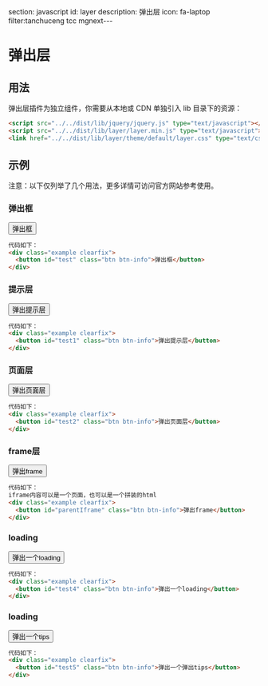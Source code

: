 ﻿section: javascript
id: layer
description: 弹出层
icon: fa-laptop
filter:tanchuceng tcc
mgnext---

# 弹出层

## 用法

弹出层插件为独立组件，你需要从本地或 CDN 单独引入 lib 目录下的资源：
```html
<script src="../../dist/lib/jquery/jquery.js" type="text/javascript"></script>
<script src="../../dist/lib/layer/layer.min.js" type="text/javascript"></script>
<link href="../../dist/lib/layer/theme/default/layer.css" type="text/css" rel="stylesheet" />
```

## 示例
注意：以下仅列举了几个用法，更多详情可访问官方网站参考使用。

### 弹出框
<div class="example clearfix">
  <button id="test" class="btn btn-info">弹出框</button>
</div>

```html
代码如下：
<div class="example clearfix">
  <button id="test" class="btn btn-info">弹出框</button>
</div>
```


### 提示层
<div class="example clearfix">
  <button id="test1" class="btn btn-info">弹出提示层</button>
</div>

```html
代码如下：
<div class="example clearfix">
  <button id="test1" class="btn btn-info">弹出提示层</button>
</div>
```

### 页面层
<div class="example clearfix">
  <button id="test2" class="btn btn-info">弹出页面层</button>
</div>

```html
代码如下：
<div class="example clearfix">
  <button id="test2" class="btn btn-info">弹出页面层</button>
</div>
```
### frame层
<div class="example clearfix">
  <button id="parentIframe" class="btn btn-info">弹出frame</button>
</div>

```html
代码如下：
iframe内容可以是一个页面，也可以是一个拼装的html
<div class="example clearfix">
  <button id="parentIframe" class="btn btn-info">弹出frame</button>
</div>
```
### loading
<div class="example clearfix">
  <button id="test4" class="btn btn-info">弹出一个loading</button>
</div>

```html
代码如下：
<div class="example clearfix">
  <button id="test4" class="btn btn-info">弹出一个loading</button>
</div>
```

### loading
<div class="example clearfix">
  <button id="test5" class="btn btn-info">弹出一个tips</button>
</div>

```html
代码如下：
<div class="example clearfix">
  <button id="test5" class="btn btn-info">弹出一个弹出tips</button>
</div>
```


```js

```

<script src="dist/lib/layer/layer.min.js"></script>
<link  rel="stylesheet" href="dist/lib/layer/theme/default/layer.css"/>
<script>
   $(function(){
       //弹出一个对话框
       $('#test').on('click', function(){
           layer.alert('见到你真的很高兴', {icon: 6});
       });

      //弹出一个提示层
        $('#test1').on('click', function(){
           layer.msg('hello');
        });
       //弹出一个页面层
      $('#test2').on('click', function(){
           layer.open({
             type: 1,
             area: ['600px', '360px'],
             shadeClose: true, //点击遮罩关闭
             content: '\<\div style="padding:20px;">自定义内容\<\/div>'
           });
      });
      //弹出一个iframe层
        $('#parentIframe').on('click', function(){
          layer.open({
            type: 2,
            title: 'iframe父子操作',
            maxmin: true,
            shadeClose: true, //点击遮罩关闭层
            area : ['800px' , '520px'],
            content: '传入任意的文本或html'
          });
        });

          //弹出一个loading层
          $('#test4').on('click', function(){
            var ii = layer.load();
            //此处用setTimeout演示ajax的回调
            setTimeout(function(){
              layer.close(ii);
            }, 1000);
          });
            //弹出一个tips层
            $('#test5').on('click', function(){
              layer.tips('Hello tips!', '#test5');
            });
   })
</script>
